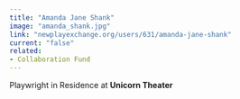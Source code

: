 ```yaml
---
title: "Amanda Jane Shank"
image: "amanda_shank.jpg"
link: "newplayexchange.org/users/631/amanda-jane-shank"
current: "false"
related:
- Collaboration Fund
---
```


Playwright in Residence at **Unicorn Theater**

